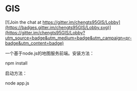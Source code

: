 # GIS

[![Join the chat at https://gitter.im/chengts95GIS/Lobby](https://badges.gitter.im/chengts95GIS/Lobby.svg)](https://gitter.im/chengts95GIS/Lobby?utm_source=badge&utm_medium=badge&utm_campaign=pr-badge&utm_content=badge)

一个基于node.js的地图服务前端。安装方法：

npm install


启动方法：


node app.js
